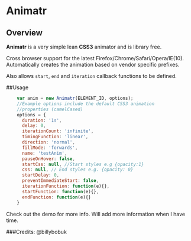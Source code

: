 # Animatr
## Overview
**Animatr** is a very simple lean **CSS3** animator and is library free.

Cross browser support for the latest Firefox/Chrome/Safari/Opera/IE(10). Automatically creates the animation based on vendor specific prefixes.

Also allows `start`, `end` and `iteration` callback functions to be defined.

##Usage

```javascript	
	var anim = new Animatr(ELEMENT_ID, options);
	//Example options include the default CSS3 animation
	//properties (camelCased)
	options = {
      duration: '1s',
      delay: 0,
      iterationCount: 'infinite',
      timingFunction: 'linear',
      direction: 'normal',
      fillMode: 'forwards',
      name: 'testAnim',
      pauseOnHover: false,
      startCss: null, //Start styles e.g {opacity:1}
      css: null, // End styles e.g. {opacity: 0}
      startDelay: 0,
      preventImmediateStart: false,
      iterationFunction: function(e){},
      startFunction: function(e){},
      endFunction: function(e){}
    }
```

Check out the demo for more info. Will add more information when I have time.

###Credits:
@billybobuk